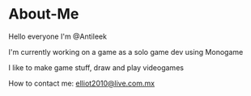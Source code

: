# About-Me
Hello everyone I'm @Antileek

I'm currently working on a game as a solo game dev using Monogame

I like to make game stuff, draw and play videogames

How to contact me: elliot2010@live.com.mx
